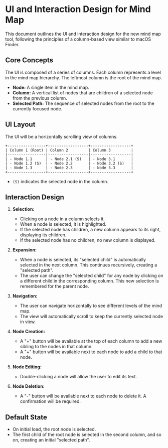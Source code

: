 
# UI and Interaction Design for Mind Map

This document outlines the UI and interaction design for the new mind map tool, following the principles of a column-based view similar to macOS Finder.

## Core Concepts

The UI is composed of a series of columns. Each column represents a level in the mind map hierarchy. The leftmost column is the root of the mind map.

- **Node:** A single item in the mind map.
- **Column:** A vertical list of nodes that are children of a selected node from the previous column.
- **Selected Path:** The sequence of selected nodes from the root to the currently focused node.

## UI Layout

The UI will be a horizontally scrolling view of columns.

```
+-----------------+------------------+------------------+
| Column 1 (Root) | Column 2         | Column 3         |
|-----------------|------------------|------------------|
| - Node 1.1      | - Node 2.1 (S)   | - Node 3.1       |
| - Node 1.2 (S)  | - Node 2.2       | - Node 3.2 (S)   |
| - Node 1.3      | - Node 2.3       | - Node 3.3       |
+-----------------+------------------+------------------+
```

- `(S)` indicates the selected node in the column.

## Interaction Design

1.  **Selection:**
    - Clicking on a node in a column selects it.
    - When a node is selected, it is highlighted.
    - If the selected node has children, a new column appears to its right, displaying its children.
    - If the selected node has no children, no new column is displayed.

2.  **Expansion:**
    - When a node is selected, its "selected child" is automatically selected in the next column. This continues recursively, creating a "selected path".
    - The user can change the "selected child" for any node by clicking on a different child in the corresponding column. This new selection is remembered for the parent node.

3.  **Navigation:**
    - The user can navigate horizontally to see different levels of the mind map.
    - The view will automatically scroll to keep the currently selected node in view.

4.  **Node Creation:**
    - A "+" button will be available at the top of each column to add a new sibling to the nodes in that column.
    - A "+" button will be available next to each node to add a child to that node.

5.  **Node Editing:**
    - Double-clicking a node will allow the user to edit its text.

6.  **Node Deletion:**
    - A "-" button will be available next to each node to delete it. A confirmation will be required.

## Default State

- On initial load, the root node is selected.
- The first child of the root node is selected in the second column, and so on, creating an initial "selected path".
